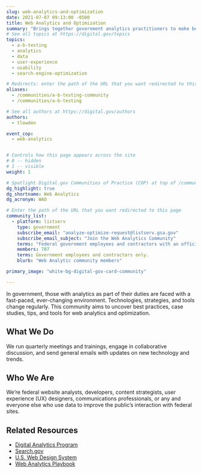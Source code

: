 ```yaml
---
slug: web-analytics-and-optimization
date: 2021-07-07 09:13:00 -0500
title: Web Analytics and Optimization
summary: "Brings together government analytics practitioners to make better decisions using web analytics and other optimization strategies."
# See all topics at https://digital.gov/topics
topics:
  - a-b-testing
  - analytics
  - data
  - user-experience
  - usability
  - search-engine-optimization

# Redirects: enter the path of the URL that you want redirected to this page
aliases:
  - /communities/a-b-testing-community
  - /communities/a-b-testing

# See all authors at https://digital.gov/authors
authors:
  - tlowden

event_cop:
  - web-analytics


# Controls how this page appears across the site
# 0 -- hidden
# 1 -- visible
weight: 1

# Spotlight Digital.gov Communities of Practice (COP) at top of /communities
dg_highlight: true
dg_shortname: Web Analytics
dg_acronym: WAO

# Enter the path of the URL that you want redirected to this page
community_list:
  - platform: listserv
    type: government
    subscribe_email: "analyze-optimize-request@listserv.gsa.gov"
    subscribe_email_subject: "Join the Web Analytics Community"
    terms: "Federal government employees and contractors with an official .gov/.mil email are eligible to join."
    members: 707
    terms: Government employees and contractors only.
    blurb: "Web Analytic community members"

primary_image: "white-bg-digital-gov-card-community"

---
```


In government, those with analytics as part of their duties are faced with a fast-paced, ever-changing environment. Technologies, strategies, and tools change regularly. This community aims to uncover best practices, case studies, tips, and tools for web analytics and optimization.

## What We Do

We run quarterly meetings and trainings, engage in collaborative discussion, and send general emails with updates on new technology and trends.

## Who We Are

We’re federal website analysts, developers, content strategists, user experience (UX) designers, communications professionals, or any and everyone else who use data to improve the public’s interaction with federal sites.

## Related Resources

* [Digital Analytics Program](https://digital.gov/guides/dap/)
* [Search.gov](https://search.gov/)
* [U.S. Web Design System](https://designsystem.digital.gov/)
* [Web Analytics Playbook](https://digital.gov/guides/web-analytics-playbook/)
